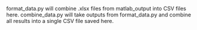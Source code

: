 format_data.py will combine .xlsx files from matlab_output into CSV files here. 
combine_data.py will take outputs from format_data.py and combine all results into a single CSV file saved here.
